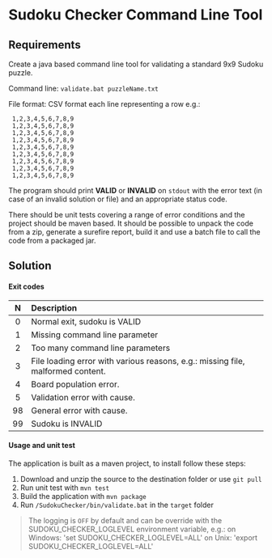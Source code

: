 # Sudoku Checker Command Line Tool

## Requirements
Create a java based command line tool for validating a standard 9x9 Sudoku puzzle.

Command line: `validate.bat puzzleName.txt`

File format: CSV format each line representing a row e.g.: 
```
 1,2,3,4,5,6,7,8,9 
 1,2,3,4,5,6,7,8,9 
 1,2,3,4,5,6,7,8,9 
 1,2,3,4,5,6,7,8,9 
 1,2,3,4,5,6,7,8,9 
 1,2,3,4,5,6,7,8,9 
 1,2,3,4,5,6,7,8,9 
 1,2,3,4,5,6,7,8,9 
 1,2,3,4,5,6,7,8,9 
```
The program should print **VALID** or **INVALID** on `stdout` with the error text (in case of an invalid solution or file) and an appropriate status code. 
 
There should be unit tests covering a range of error conditions and the project should be maven based. 
It should be possible to unpack the code from a zip, generate a surefire report, build it and use a batch file to call the code from a packaged jar. 
 

## Solution

#### Exit codes

N | Description
:---:| :---
0 | Normal exit, sudoku is VALID
1 | Missing command line parameter 
2 | Too many command line parameters
3 | File loading error with various reasons, e.g.: missing file, malformed content.
4 | Board population error.
5 | Validation error with cause.
98 | General error with cause.
99 | Sudoku is INVALID 


#### Usage and unit test
The application is built as a maven project, to install follow these steps:

1.	Download and unzip the source to the destination folder or use `git pull` 
2.	Run unit test with `mvn test`
3.  Build the application with `mvn package`
4.  Run `/SudokuChecker/bin/validate.bat` in the `target` folder

> The logging is `OFF` by default and can be override with the SUDOKU_CHECKER_LOGLEVEL environment variable, e.g.:
> on Windows: 'set SUDOKU_CHECKER_LOGLEVEL=ALL'
> on Unix: 'export SUDOKU_CHECKER_LOGLEVEL=ALL' 


